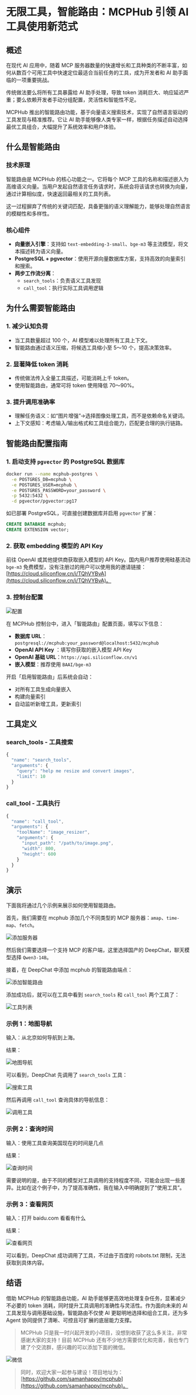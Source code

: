 # 无限工具，智能路由：MCPHub 引领 AI 工具使用新范式

## 概述

在现代 AI 应用中，随着 MCP 服务器数量的快速增长和工具种类的不断丰富，如何从数百个可用工具中快速定位最适合当前任务的工具，成为开发者和 AI 助手面临的一项重要挑战。

传统做法要么将所有工具暴露给 AI 助手处理，导致 token 消耗巨大、响应延迟严重；要么依赖开发者手动分组配置，灵活性和智能性不足。

MCPHub 推出的智能路由功能，基于向量语义搜索技术，实现了自然语言驱动的工具发现与精准推荐。它让 AI 助手能够像人类专家一样，根据任务描述自动选择最优工具组合，大幅提升了系统效率和用户体验。

## 什么是智能路由

### 技术原理

智能路由是 MCPHub 的核心功能之一。它将每个 MCP 工具的名称和描述嵌入为高维语义向量。当用户发起自然语言任务请求时，系统会将该请求也转换为向量，通过计算相似度，快速返回最相关的工具列表。

这一过程摒弃了传统的关键词匹配，具备更强的语义理解能力，能够处理自然语言的模糊性和多样性。

### 核心组件

- **向量嵌入引擎**：支持如 `text-embedding-3-small`、`bge-m3` 等主流模型，将文本描述转为语义向量。
- **PostgreSQL + pgvector**：使用开源向量数据库方案，支持高效的向量索引和搜索。
- **两步工作流分离**：
  - `search_tools`：负责语义工具发现
  - `call_tool`：执行实际工具调用逻辑

## 为什么需要智能路由

### 1. 减少认知负荷

- 当工具数量超过 100 个，AI 模型难以处理所有工具上下文。
- 智能路由通过语义压缩，将候选工具缩小至 5～10 个，提高决策效率。

### 2. 显著降低 token 消耗

- 传统做法传入全量工具描述，可能消耗上千 token。
- 使用智能路由，通常可将 token 使用降低 70～90%。

### 3. 提升调用准确率

- 理解任务语义：如“图片增强”→选择图像处理工具，而不是依赖命名关键词。
- 上下文感知：考虑输入/输出格式和工具组合能力，匹配更合理的执行链路。

## 智能路由配置指南

### 1. 启动支持 `pgvector` 的 PostgreSQL 数据库

```bash
docker run --name mcphub-postgres \
  -e POSTGRES_DB=mcphub \
  -e POSTGRES_USER=mcphub \
  -e POSTGRES_PASSWORD=your_password \
  -p 5432:5432 \
  -d pgvector/pgvector:pg17
```

如已部署 PostgreSQL，可直接创建数据库并启用 `pgvector` 扩展：

```sql
CREATE DATABASE mcphub;
CREATE EXTENSION vector;
```

### 2. 获取 embedding 模型的 API Key

前往 OpenAI 或其他提供商获取嵌入模型的 API Key。国内用户推荐使用硅基流动 `bge-m3` 免费模型，没有注册过的用户可以使用我的邀请链接：[https://cloud.siliconflow.cn/i/TQhVYBvA](https://cloud.siliconflow.cn/i/TQhVYBvA)。

### 3. 控制台配置

![配置](./assets/sr-conf.png)

在 MCPHub 控制台中，进入「智能路由」配置页面，填写以下信息：

- **数据库 URL**：`postgresql://mcphub:your_password@localhost:5432/mcphub`
- **OpenAI API Key** ：填写你获取的嵌入模型 API Key
- **OpenAI 基础 URL**：`https://api.siliconflow.cn/v1`
- **嵌入模型**：推荐使用 `BAAI/bge-m3`

开启「启用智能路由」后系统会自动：

- 对所有工具生成向量嵌入
- 构建向量索引
- 自动监听新增工具，更新索引

## 工具定义

### search_tools - 工具搜索

```ts
{
  "name": "search_tools",
  "arguments": {
    "query": "help me resize and convert images",
    "limit": 10
  }
}
```

### call_tool - 工具执行

```ts
{
  "name": "call_tool",
  "arguments": {
    "toolName": "image_resizer",
    "arguments": {
      "input_path": "/path/to/image.png",
      "width": 800,
      "height": 600
    }
  }
}
```

## 演示

下面我将通过几个示例来展示如何使用智能路由。

首先，我们需要在 mcphub 添加几个不同类型的 MCP 服务器：`amap`、`time-map`、`fetch`。

![添加服务器](./assets/sr-servers.png)

然后我们需要选择一个支持 MCP 的客户端，这里选择国产的 DeepChat，聊天模型选择 `Qwen3-14B`。

接着，在 DeepChat 中添加 mcphub 的智能路由端点：

![添加智能路由](./assets/sr-dc.png)

添加成功后，就可以在工具中看到 `search_tools` 和 `call_tool` 两个工具了：

![工具列表](./assets/sr-tools.png)

### 示例 1：地图导航

输入：从北京如何导航到上海。

结果：

![地图导航](./assets/sr-map-result.png)

可以看到，DeepChat 先调用了 `search_tools` 工具：

![搜索工具](./assets/sr-map-search.png)

然后再调用 `call_tool` 查询具体的导航信息：

![调用工具](./assets/sr-map-call.png)

### 示例 2：查询时间

输入：使用工具查询美国现在的时间是几点

结果：

![查询时间](./assets/sr-time.png)

需要说明的是，由于不同的模型对工具调用的支持程度不同，可能会出现一些差异。比如在这个例子中，为了提高准确性，我在输入中明确提到了“使用工具”。

### 示例 3：查看网页

输入：打开 baidu.com 看看有什么

结果：

![查看网页](./assets/sr-web.png)

可以看到，DeepChat 成功调用了工具，不过由于百度的 robots.txt 限制，无法获取到具体内容。

## 结语

借助 MCPHub 的智能路由功能，AI 助手能够更高效地处理复杂任务，显著减少不必要的 token 消耗，同时提升工具调用的准确性与灵活性。作为面向未来的 AI 工具发现与调用基础设施，智能路由不仅使 AI 更聪明地选择和组合工具，还为多 Agent 协同提供了清晰、可控且可扩展的底层能力支撑。

> MCPHub 只是我一时兴起开发的小项目，没想到收获了这么多关注，非常感谢大家的支持！目前 MCPHub 还有不少地方需要优化和完善，我也专门建了个交流群，感兴趣的可以添加下面的微信。

![微信](../assets/wexin.png)

> 同时，欢迎大家一起参与建设！项目地址为：[https://github.com/samanhappy/mcphub](https://github.com/samanhappy/mcphub)。

